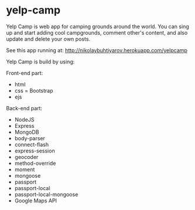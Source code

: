 # yelp-camp
Yelp Camp is web app for camping grounds around the world. You can sing up and start adding cool campgrounds, 
comment other's content, and also update and delete your own posts. 

See this app running at: http://nikolaybuhtiyarov.herokuapp.com/yelpcamp

Yelp Camp is build by using: 

Front-end part:
- html
- css
= Bootstrap
- ejs 

Back-end part:
- NodeJS
- Express
- MongoDB
- body-parser
- connect-flash
- express-session
- geocoder
- method-override
- moment
- mongoose
- passport
- passport-local
- passport-local-mongoose
- Google Maps API

